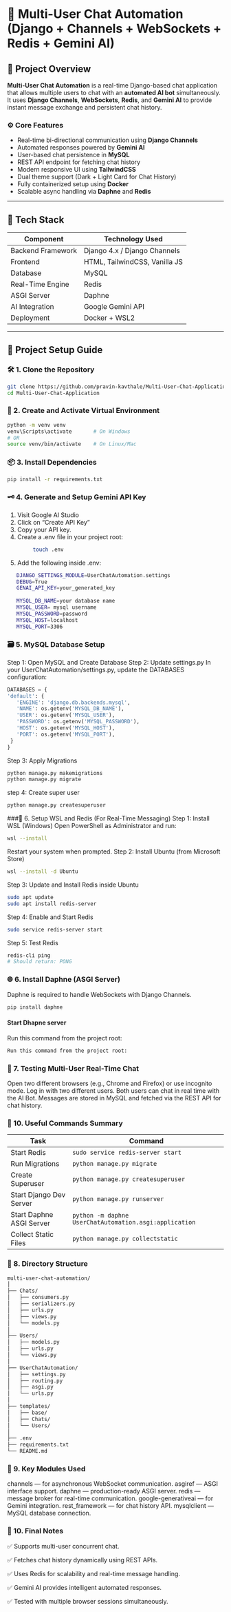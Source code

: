# 🧠 Multi-User Chat Automation (Django + Channels + WebSockets + Redis + Gemini AI)

## 📖 Project Overview

**Multi-User Chat Automation** is a real-time Django-based chat application that allows multiple users to chat with an **automated AI bot** simultaneously.  
It uses **Django Channels**, **WebSockets**, **Redis**, and **Gemini AI** to provide instant message exchange and persistent chat history.

### ⚙️ Core Features
- Real-time bi-directional communication using **Django Channels**
- Automated responses powered by **Gemini AI**
- User-based chat persistence in **MySQL**
- REST API endpoint for fetching chat history
- Modern responsive UI using **TailwindCSS**
- Dual theme support (Dark + Light Card for Chat History)
- Fully containerized setup using **Docker**
- Scalable async handling via **Daphne** and **Redis**

---

## 🧩 Tech Stack

| Component | Technology Used |
|------------|----------------|
| Backend Framework | Django 4.x / Django Channels |
| Frontend | HTML, TailwindCSS, Vanilla JS |
| Database | MySQL |
| Real-Time Engine | Redis |
| ASGI Server | Daphne |
| AI Integration | Google Gemini API |
| Deployment | Docker + WSL2 |

---

## 🚀 Project Setup Guide

### 🛠 1. Clone the Repository
```bash
git clone https://github.com/pravin-kavthale/Multi-User-Chat-Application.git
cd Multi-User-Chat-Application
```
### 🐍 2. Create and Activate Virtual Environment
```bash
python -m venv venv
venv\Scripts\activate       # On Windows
# OR
source venv/bin/activate    # On Linux/Mac
```
### 📦 3. Install Dependencies
``` bash
pip install -r requirements.txt
```
### 🗝 4. Generate and Setup Gemini API Key
1. Visit Google AI Studio
2. Click on “Create API Key”
3. Copy your API key.
4. Create a .env file in your project root:
   ``` bash
        touch .env
   ```
5. Add the following inside .env:
``` bash
   DJANGO_SETTINGS_MODULE=UserChatAutomation.settings
   DEBUG=True
   GENAI_API_KEY=your_generated_key
     
   MYSQL_DB_NAME=your database name
   MYSQL_USER= mysql username
   MYSQL_PASSWORD=password
   MYSQL_HOST=localhost
   MYSQL_PORT=3306
```
### 🗃 5. MySQL Database Setup

   Step 1: Open MySQL and Create Database
   Step 2: Update settings.py
   In your UserChatAutomation/settings.py, update the DATABASES configuration:
   ``` python
   DATABASES = {
   'default': {
      'ENGINE': 'django.db.backends.mysql',
      'NAME': os.getenv('MYSQL_DB_NAME'),
      'USER': os.getenv('MYSQL_USER'),
      'PASSWORD': os.getenv('MYSQL_PASSWORD'),
      'HOST': os.getenv('MYSQL_HOST'),
      'PORT': os.getenv('MYSQL_PORT'),
    }
   }
   ```
   Step 3: Apply Migrations
   ```bash
   python manage.py makemigrations
   python manage.py migrate
   ```
   step 4: Create super user
   ```bash
   python manage.py createsuperuser
   ```
   ###🐧 6. Setup WSL and Redis (For Real-Time Messaging)
   Step 1: Install WSL (Windows)
   Open PowerShell as Administrator and run:
   ``` bash
   wsl --install
   ```
   Restart your system when prompted.
   Step 2: Install Ubuntu (from Microsoft Store)
   ``` bash
   wsl --install -d Ubuntu
   ```
   Step 3: Update and Install Redis inside Ubuntu
   ``` bash
   sudo apt update
   sudo apt install redis-server
   ```
   Step 4: Enable and Start Redis
   ``` bash
   sudo service redis-server start
   ```
   Step 5: Test Redis
   ``` bash
   redis-cli ping
   # Should return: PONG
   ```
### 🌐 6. Install Daphne (ASGI Server)
Daphne is required to handle WebSockets with Django Channels.
```bash
pip install daphne
```
#### Start Dhapne server
Run this command from the project root:
``` bash
Run this command from the project root:
```
### 💬 7. Testing Multi-User Real-Time Chat
Open two different browsers (e.g., Chrome and Firefox) or use incognito mode.
Log in with two different users.
Both users can chat in real time with the AI Bot.
Messages are stored in MySQL and fetched via the REST API for chat history.
### 🔑 10. Useful Commands Summary
| Task                     | Command                                                |
| ------------------------ | ------------------------------------------------------ |
| Start Redis              | `sudo service redis-server start`                      |
| Run Migrations           | `python manage.py migrate`                             |
| Create Superuser         | `python manage.py createsuperuser`                     |
| Start Django Dev Server  | `python manage.py runserver`                           |
| Start Daphne ASGI Server | `python -m daphne UserChatAutomation.asgi:application` |
| Collect Static Files     | `python manage.py collectstatic`                       |
### 🧰 8. Directory Structure
``` bash
multi-user-chat-automation/
│
├── Chats/
│   ├── consumers.py
│   ├── serializers.py
│   ├── urls.py
│   ├── views.py
│   └── models.py
│
├── Users/
│   ├── models.py
│   ├── urls.py
│   └── views.py
│
├── UserChatAutomation/
│   ├── settings.py
│   ├── routing.py
│   ├── asgi.py
│   └── urls.py
│
├── templates/
│   ├── base/
│   ├── Chats/
│   └── Users/
│
├── .env
├── requirements.txt
└── README.md
```
### 🧠 9. Key Modules Used
channels — for asynchronous WebSocket communication.
asgiref — ASGI interface support.
daphne — production-ready ASGI server.
redis — message broker for real-time communication.
google-generativeai — for Gemini integration.
rest_framework — for chat history API.
mysqlclient — MySQL database connection.
### 🎯 10. Final Notes
✅ Supports multi-user concurrent chat.

✅ Fetches chat history dynamically using REST APIs.

✅ Uses Redis for scalability and real-time message handling.

✅ Gemini AI provides intelligent automated responses.

✅ Tested with multiple browser sessions simultaneously.


